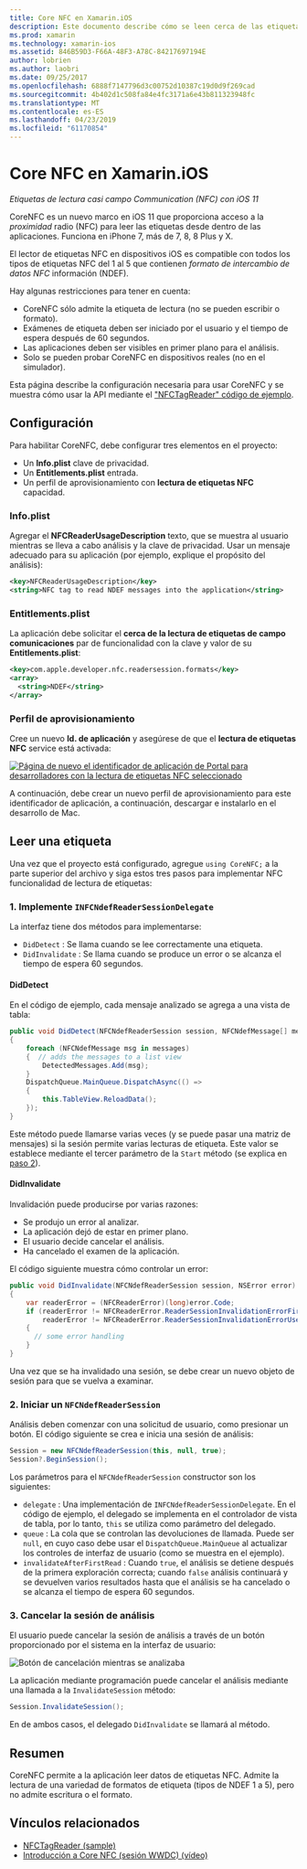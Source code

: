 ```yaml
---
title: Core NFC en Xamarin.iOS
description: Este documento describe cómo se leen cerca de las etiquetas de comunicación de campo en Xamarin.iOS mediante las API que se introdujo en iOS 11.
ms.prod: xamarin
ms.technology: xamarin-ios
ms.assetid: 846B59D3-F66A-48F3-A78C-84217697194E
author: lobrien
ms.author: laobri
ms.date: 09/25/2017
ms.openlocfilehash: 6888f7147796d3c00752d10387c19d0d9f269cad
ms.sourcegitcommit: 4b402d1c508fa84e4fc3171a6e43b811323948fc
ms.translationtype: MT
ms.contentlocale: es-ES
ms.lasthandoff: 04/23/2019
ms.locfileid: "61170854"
---
```

# <a name="core-nfc-in-xamarinios"></a>Core NFC en Xamarin.iOS

_Etiquetas de lectura casi campo Communication (NFC) con iOS 11_

CoreNFC es un nuevo marco en iOS 11 que proporciona acceso a la _proximidad_ radio (NFC) para leer las etiquetas desde dentro de las aplicaciones. Funciona en iPhone 7, más de 7, 8, 8 Plus y X.

El lector de etiquetas NFC en dispositivos iOS es compatible con todos los tipos de etiquetas NFC del 1 al 5 que contienen _formato de intercambio de datos NFC_ información (NDEF).

Hay algunas restricciones para tener en cuenta:

- CoreNFC sólo admite la etiqueta de lectura (no se pueden escribir o formato).
- Exámenes de etiqueta deben ser iniciado por el usuario y el tiempo de espera después de 60 segundos.
- Las aplicaciones deben ser visibles en primer plano para el análisis.
- Solo se pueden probar CoreNFC en dispositivos reales (no en el simulador).

Esta página describe la configuración necesaria para usar CoreNFC y se muestra cómo usar la API mediante el ["NFCTagReader" código de ejemplo](https://developer.xamarin.com/samples/monotouch/ios11/NFCTagReader/).

## <a name="configuration"></a>Configuración

Para habilitar CoreNFC, debe configurar tres elementos en el proyecto:

- Un **Info.plist** clave de privacidad.
- Un **Entitlements.plist** entrada.
- Un perfil de aprovisionamiento con **lectura de etiquetas NFC** capacidad.

### <a name="infoplist"></a>Info.plist

Agregar el **NFCReaderUsageDescription** texto, que se muestra al usuario mientras se lleva a cabo análisis y la clave de privacidad. Usar un mensaje adecuado para su aplicación (por ejemplo, explique el propósito del análisis):

```xml
<key>NFCReaderUsageDescription</key>
<string>NFC tag to read NDEF messages into the application</string>
```

### <a name="entitlementsplist"></a>Entitlements.plist

La aplicación debe solicitar el **cerca de la lectura de etiquetas de campo comunicaciones** par de funcionalidad con la clave y valor de su **Entitlements.plist**:

```xml
<key>com.apple.developer.nfc.readersession.formats</key>
<array>
  <string>NDEF</string>
</array>
```

### <a name="provisioning-profile"></a>Perfil de aprovisionamiento

Cree un nuevo **Id. de aplicación** y asegúrese de que el **lectura de etiquetas NFC** service está activada:

[![Página de nuevo el identificador de aplicación de Portal para desarrolladores con la lectura de etiquetas NFC seleccionado](corenfc-images/app-services-nfc-sml.png)](corenfc-images/app-services-nfc.png#lightbox)

A continuación, debe crear un nuevo perfil de aprovisionamiento para este identificador de aplicación, a continuación, descargar e instalarlo en el desarrollo de Mac.

## <a name="reading-a-tag"></a>Leer una etiqueta

Una vez que el proyecto está configurado, agregue `using CoreNFC;` a la parte superior del archivo y siga estos tres pasos para implementar NFC funcionalidad de lectura de etiquetas:

### <a name="1-implement-infcndefreadersessiondelegate"></a>1. Implemente `INFCNdefReaderSessionDelegate`

La interfaz tiene dos métodos para implementarse:

- `DidDetect` : Se llama cuando se lee correctamente una etiqueta.
- `DidInvalidate` : Se llama cuando se produce un error o se alcanza el tiempo de espera 60 segundos.

#### <a name="diddetect"></a>DidDetect

En el código de ejemplo, cada mensaje analizado se agrega a una vista de tabla:

```csharp
public void DidDetect(NFCNdefReaderSession session, NFCNdefMessage[] messages)
{
    foreach (NFCNdefMessage msg in messages)
    {  // adds the messages to a list view
        DetectedMessages.Add(msg);
    }
    DispatchQueue.MainQueue.DispatchAsync(() =>
    {
        this.TableView.ReloadData();
    });
}
```

Este método puede llamarse varias veces (y se puede pasar una matriz de mensajes) si la sesión permite varias lecturas de etiqueta. Este valor se establece mediante el tercer parámetro de la `Start` método (se explica en [paso 2](#step2)).

#### <a name="didinvalidate"></a>DidInvalidate

Invalidación puede producirse por varias razones:

- Se produjo un error al analizar.
- La aplicación dejó de estar en primer plano.
- El usuario decide cancelar el análisis.
- Ha cancelado el examen de la aplicación.

El código siguiente muestra cómo controlar un error:

```csharp
public void DidInvalidate(NFCNdefReaderSession session, NSError error)
{
    var readerError = (NFCReaderError)(long)error.Code;
    if (readerError != NFCReaderError.ReaderSessionInvalidationErrorFirstNDEFTagRead &&
        readerError != NFCReaderError.ReaderSessionInvalidationErrorUserCanceled)
    {
      // some error handling
    }
}
```

Una vez que se ha invalidado una sesión, se debe crear un nuevo objeto de sesión para que se vuelva a examinar.

<a name="step2" />

### <a name="2-start-an-nfcndefreadersession"></a>2. Iniciar un `NFCNdefReaderSession`

Análisis deben comenzar con una solicitud de usuario, como presionar un botón.
El código siguiente se crea e inicia una sesión de análisis:

```csharp
Session = new NFCNdefReaderSession(this, null, true);
Session?.BeginSession();
```

Los parámetros para el `NFCNdefReaderSession` constructor son los siguientes:

- `delegate` : Una implementación de `INFCNdefReaderSessionDelegate`. En el código de ejemplo, el delegado se implementa en el controlador de vista de tabla, por lo tanto, `this` se utiliza como parámetro del delegado.
- `queue` : La cola que se controlan las devoluciones de llamada. Puede ser `null`, en cuyo caso debe usar el `DispatchQueue.MainQueue` al actualizar los controles de interfaz de usuario (como se muestra en el ejemplo).
- `invalidateAfterFirstRead` : Cuando `true`, el análisis se detiene después de la primera exploración correcta; cuando `false` análisis continuará y se devuelven varios resultados hasta que el análisis se ha cancelado o se alcanza el tiempo de espera 60 segundos.


### <a name="3-cancel-the-scanning-session"></a>3. Cancelar la sesión de análisis

El usuario puede cancelar la sesión de análisis a través de un botón proporcionado por el sistema en la interfaz de usuario:

![Botón de cancelación mientras se analizaba](corenfc-images/scan-cancel-sml.png)

La aplicación mediante programación puede cancelar el análisis mediante una llamada a la `InvalidateSession` método:

```csharp
Session.InvalidateSession();
```

En de ambos casos, el delegado `DidInvalidate` se llamará al método.

## <a name="summary"></a>Resumen

CoreNFC permite a la aplicación leer datos de etiquetas NFC. Admite la lectura de una variedad de formatos de etiqueta (tipos de NDEF 1 a 5), pero no admite escritura o el formato.


## <a name="related-links"></a>Vínculos relacionados

- [NFCTagReader (sample)](https://developer.xamarin.com/samples/monotouch/ios11/NFCTagReader/)
- [Introducción a Core NFC (sesión WWDC) (vídeo)](https://developer.apple.com/videos/play/wwdc2017/718/)
